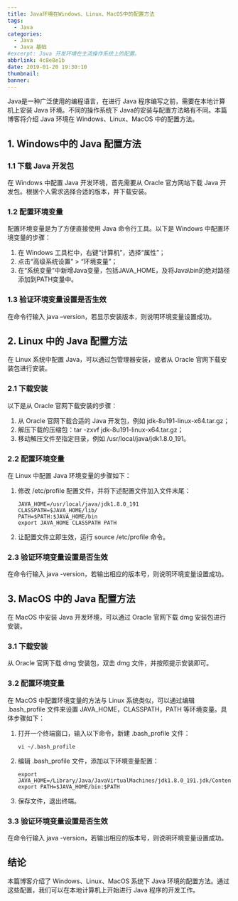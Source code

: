 ```yaml
---
title: Java环境在Windows、Linux、MacOS中的配置方法
tags:
  - Java
categories:
  - Java
  - Java 基础
#excerpt: Java 开发环境在主流操作系统上的配置。
abbrlink: 4c8e8e1b
date: 2019-01-20 19:30:10
thumbnail:
banner:
---
```


Java是一种广泛使用的编程语言，在进行 Java 程序编写之前，需要在本地计算机上安装 Java 环境。不同的操作系统下 Java的安装与配置方法略有不同。本篇博客将介绍 Java 环境在 Windows、Linux、MacOS 中的配置方法。

## 1. Windows中的 Java 配置方法

### 1.1 下载 Java 开发包

在 Windows 中配置 Java 开发环境，首先需要从 Oracle 官方网站下载 Java 开发包。根据个人需求选择合适的版本，并下载安装。

### 1.2 配置环境变量

配置环境变量是为了方便直接使用 Java 命令行工具。以下是 Windows 中配置环境变量的步骤：

1. 在 Windows 工具栏中，右键“计算机”，选择“属性”；
2. 点击“高级系统设置” > “环境变量”；
3. 在“系统变量”中新增Java变量，包括JAVA_HOME，及将Java\bin的绝对路径添加到PATH变量中。

### 1.3 验证环境变量设置是否生效

在命令行输入 java –version，若显示安装版本，则说明环境变量设置成功。

## 2. Linux 中的 Java 配置方法

在 Linux 系统中配置 Java，可以通过包管理器安装，或者从 Oracle 官网下载安装包进行安装。

### 2.1 下载安装

以下是从 Oracle 官网下载安装的步骤：

1. 从 Oracle 官网下载合适的 Java 开发包，例如 jdk-8u191-linux-x64.tar.gz；
2. 解压下载的压缩包：tar -zxvf jdk-8u191-linux-x64.tar.gz；
3. 移动解压文件至指定目录，例如 /usr/local/java/jdk1.8.0_191。

### 2.2 配置环境变量

在 Linux 中配置 Java 环境变量的步骤如下：

1. 修改 /etc/profile 配置文件，并将下述配置文件加入文件末尾：
    ```
   JAVA_HOME=/usr/local/java/jdk1.8.0_191
   CLASSPATH=$JAVA_HOME/lib/
   PATH=$PATH:$JAVA_HOME/bin
   export JAVA_HOME CLASSPATH PATH
   ```
2. 让配置文件立即生效，运行 source /etc/profile 命令。

### 2.3 验证环境变量设置是否生效

在命令行输入 java -version，若输出相应的版本号，则说明环境变量设置成功。

## 3. MacOS 中的 Java 配置方法

在 MacOS 中安装 Java 开发环境，可以通过 Oracle 官网下载 dmg 安装包进行安装。

### 3.1 下载安装

从 Oracle 官网下载 dmg 安装包，双击 dmg 文件，并按照提示安装即可。

### 3.2 配置环境变量

在 MacOS 中配置环境变量的方法与 Linux 系统类似，可以通过编辑 .bash_profile 文件来设置 JAVA_HOME，CLASSPATH，PATH 等环境变量。具体步骤如下：

1. 打开一个终端窗口，输入以下命令，新建 .bash_profile 文件：

   ```
   vi ~/.bash_profile
   ```

2. 编辑 .bash_profile 文件，添加以下环境变量配置：

   ```
   export JAVA_HOME=/Library/Java/JavaVirtualMachines/jdk1.8.0_191.jdk/Contents/Home
   export PATH=$JAVA_HOME/bin:$PATH
   ```

3. 保存文件，退出终端。

### 3.3 验证环境变量设置是否生效

在命令行输入 java -version，若输出相应的版本号，则说明环境变量设置成功。

## 结论

本篇博客介绍了 Windows、Linux、MacOS 系统下 Java 环境的配置方法。通过这些配置，我们可以在本地计算机上开始进行 Java 程序的开发工作。
